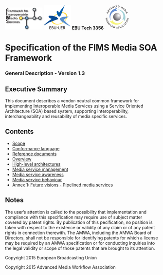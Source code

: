 ![FIMS logo](./FIMS_logo.png) ![EBU logo](./EBU_logo.svg.png) __EBU Tech 3356__ ![AMWA_logo](./AMWA_logo.png)
# Specification of the FIMS Media SOA Framework
### General Description - Version 1.3

## Executive Summary

This document describes a vendor-neutral common framework for implementing Interoperable 
Media Services using a Service Oriented Architecture (SOA) based system, supporting interoperability, 
interchangeability and reusability of media specific services.

## Contents

* [Scope](./scope.md)
* [Conformance language](./conformanceLanguage.md)
* [Reference documents](./referenceDocuments.md)
* [Overview](./overview.md)
* [High-level architectures](./high-levelArchitectures.md)
* [Media service management](./mediaServiceManagement.md)
* [Media service awareness](./mediaServiceAwareness.md)
* [Media service behaviour](./mediaServiceBehaviour.md)
* [Annex 1: Future visions - Pipelined media services](./pipelined.md)

## Notes

The user’s attention is called to the possibility that implementation and compliance with this 
specification may require use of subject matter covered by patent rights. By publication of this 
pecification, no position is taken with respect to the existence or validity of any claim or of 
any patent rights in connection therewith. The AMWA, including the AMWA Board of Directors, shall 
not be responsible for identifying patents for which a license may be required by an AMWA specification 
or for conducting inquiries into the legal validity or scope of those patents that are brought to 
its attention.


Copyright 2015 European Broadcasting Union

Copyright 2015 Advanced Media Workflow Association

